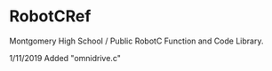 # RobotCRef
Montgomery High School / Public RobotC Function and Code Library.

1/11/2019
Added "omnidrive.c"
